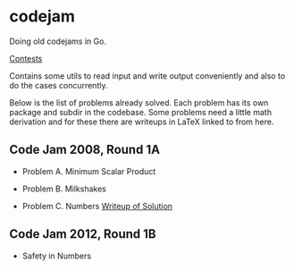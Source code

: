 codejam
=======

Doing old codejams in Go.

[Contests](https://code.google.com/codejam/contests.html)

Contains some utils to read input and write output conveniently and also to do the cases concurrently.

Below is the list of problems already solved. Each problem has its own package and subdir in the codebase.
Some problems need a little math derivation and for these there are writeups in LaTeX linked to from here.

Code Jam 2008, Round 1A
-----------------------

- Problem A. Minimum Scalar Product

- Problem B. Milkshakes

- Problem C. Numbers [Writeup of Solution](http://www.codemanic.com/notes/papers/numbers/threeplussqrtfive.pdf)

Code Jam 2012, Round 1B
-----------------------

- Safety in Numbers


